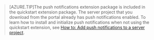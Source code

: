 
>[AZURE.TIP]The push notifications extension package is included in the quickstart extension package. The server project that you download from the portal already has push notifications enabled. To learn how to install and initialize push notifications when not using the quickstart extension, see [How to: Add push notifications to a server project](../articles/app-service-mobile/app-service-mobile-dotnet-backend-how-to-use-server-sdk.md#how-to-add-push-notifications-to-a-server-project).

